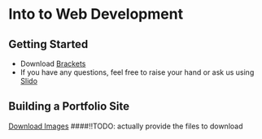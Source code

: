 # Into to Web Development
## Getting Started
- Download [Brackets](http://brackets.io/)
- If you have any questions, feel free to raise your hand or ask us using [Slido](https://www.sli.do/)



## Building a Portfolio Site
<a href="test.zip" download="proposed_file_name">Download Images</a>   ####!!TODO: actually provide the files to download

